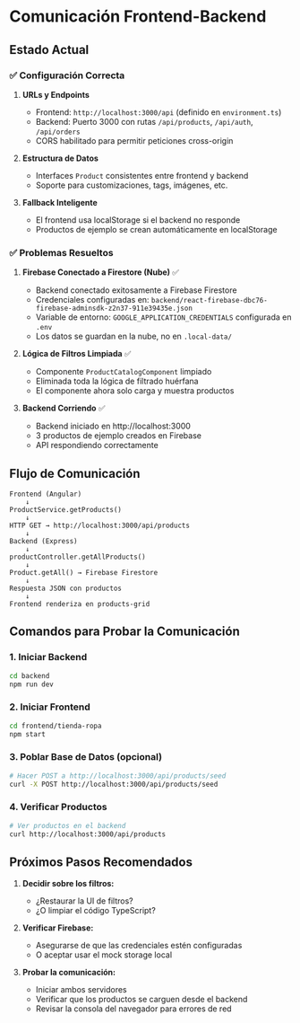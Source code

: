 # Comunicación Frontend-Backend

## Estado Actual

### ✅ Configuración Correcta

1. **URLs y Endpoints**
   - Frontend: `http://localhost:3000/api` (definido en `environment.ts`)
   - Backend: Puerto 3000 con rutas `/api/products`, `/api/auth`, `/api/orders`
   - CORS habilitado para permitir peticiones cross-origin

2. **Estructura de Datos**
   - Interfaces `Product` consistentes entre frontend y backend
   - Soporte para customizaciones, tags, imágenes, etc.

3. **Fallback Inteligente**
   - El frontend usa localStorage si el backend no responde
   - Productos de ejemplo se crean automáticamente en localStorage

### ✅ Problemas Resueltos

1. **Firebase Conectado a Firestore (Nube)** ✅
   - Backend conectado exitosamente a Firebase Firestore
   - Credenciales configuradas en: `backend/react-firebase-dbc76-firebase-adminsdk-z2n37-911e39435e.json`
   - Variable de entorno: `GOOGLE_APPLICATION_CREDENTIALS` configurada en `.env`
   - Los datos se guardan en la nube, no en `.local-data/`

2. **Lógica de Filtros Limpiada** ✅
   - Componente `ProductCatalogComponent` limpiado
   - Eliminada toda la lógica de filtrado huérfana
   - El componente ahora solo carga y muestra productos

3. **Backend Corriendo** ✅
   - Backend iniciado en http://localhost:3000
   - 3 productos de ejemplo creados en Firebase
   - API respondiendo correctamente

## Flujo de Comunicación

```
Frontend (Angular)
    ↓
ProductService.getProducts()
    ↓
HTTP GET → http://localhost:3000/api/products
    ↓
Backend (Express)
    ↓
productController.getAllProducts()
    ↓
Product.getAll() → Firebase Firestore
    ↓
Respuesta JSON con productos
    ↓
Frontend renderiza en products-grid
```

## Comandos para Probar la Comunicación

### 1. Iniciar Backend
```bash
cd backend
npm run dev
```

### 2. Iniciar Frontend
```bash
cd frontend/tienda-ropa
npm start
```

### 3. Poblar Base de Datos (opcional)
```bash
# Hacer POST a http://localhost:3000/api/products/seed
curl -X POST http://localhost:3000/api/products/seed
```

### 4. Verificar Productos
```bash
# Ver productos en el backend
curl http://localhost:3000/api/products
```

## Próximos Pasos Recomendados

1. **Decidir sobre los filtros:**
   - ¿Restaurar la UI de filtros?
   - ¿O limpiar el código TypeScript?

2. **Verificar Firebase:**
   - Asegurarse de que las credenciales estén configuradas
   - O aceptar usar el mock storage local

3. **Probar la comunicación:**
   - Iniciar ambos servidores
   - Verificar que los productos se carguen desde el backend
   - Revisar la consola del navegador para errores de red